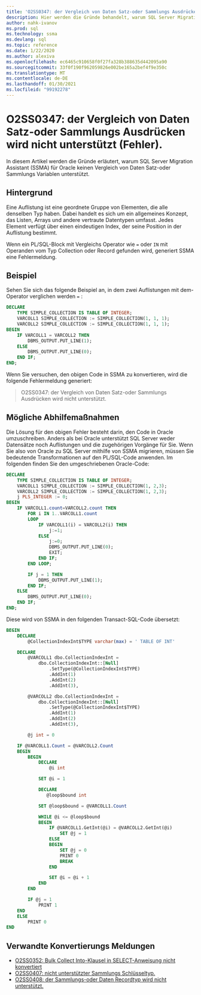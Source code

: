 ```yaml
---
title: 'O2SS0347: der Vergleich von Daten Satz-oder Sammlungs Ausdrücken wird nicht unterstützt (Fehler).'
description: Hier werden die Gründe behandelt, warum SQL Server Migration Assistant (SSMA) für Oracle keinen Vergleich von Daten Satz-oder Sammlungs Variablen unterstützt.
author: nahk-ivanov
ms.prod: sql
ms.technology: ssma
ms.devlang: sql
ms.topic: reference
ms.date: 1/22/2020
ms.author: alexiva
ms.openlocfilehash: ec6465c910658f0f27fa328b388635d442095a90
ms.sourcegitcommit: 33f0f190f962059826e002be165a2bef4f9e350c
ms.translationtype: MT
ms.contentlocale: de-DE
ms.lasthandoff: 01/30/2021
ms.locfileid: "99192278"
---
```

# <a name="o2ss0347-comparison-of-record-or-collection-expressions-is-not-supported-error"></a>O2SS0347: der Vergleich von Daten Satz-oder Sammlungs Ausdrücken wird nicht unterstützt (Fehler).

In diesem Artikel werden die Gründe erläutert, warum SQL Server Migration Assistant (SSMA) für Oracle keinen Vergleich von Daten Satz-oder Sammlungs Variablen unterstützt.

## <a name="background"></a>Hintergrund

Eine Auflistung ist eine geordnete Gruppe von Elementen, die alle denselben Typ haben. Dabei handelt es sich um ein allgemeines Konzept, das Listen, Arrays und andere vertraute Datentypen umfasst. Jedes Element verfügt über einen eindeutigen Index, der seine Position in der Auflistung bestimmt.

Wenn ein PL/SQL-Block mit Vergleichs Operator wie `=` oder `IN` mit Operanden vom Typ Collection oder Record gefunden wird, generiert SSMA eine Fehlermeldung.

## <a name="example"></a>Beispiel

Sehen Sie sich das folgende Beispiel an, in dem zwei Auflistungen mit dem-Operator verglichen werden `=` :

```sql
DECLARE
    TYPE SIMPLE_COLLECTION IS TABLE OF INTEGER;
    VARCOLL1 SIMPLE_COLLECTION := SIMPLE_COLLECTION(1, 1, 1);
    VARCOLL2 SIMPLE_COLLECTION := SIMPLE_COLLECTION(1, 1, 1);
BEGIN
    IF VARCOLL1 = VARCOLL2 THEN
        DBMS_OUTPUT.PUT_LINE(1);
    ELSE
        DBMS_OUTPUT.PUT_LINE(0);
    END IF;
END;
```

Wenn Sie versuchen, den obigen Code in SSMA zu konvertieren, wird die folgende Fehlermeldung generiert:

> O2SS0347: der Vergleich von Daten Satz-oder Sammlungs Ausdrücken wird nicht unterstützt.

## <a name="possible-remedies"></a>Mögliche Abhilfemaßnahmen

Die Lösung für den obigen Fehler besteht darin, den Code in Oracle umzuschreiben. Anders als bei Oracle unterstützt SQL Server weder Datensätze noch Auflistungen und die zugehörigen Vorgänge für Sie. Wenn Sie also von Oracle zu SQL Server mithilfe von SSMA migrieren, müssen Sie bedeutende Transformationen auf den PL/SQL-Code anwenden. Im folgenden finden Sie den umgeschriebenen Oracle-Code:

```sql
DECLARE
    TYPE SIMPLE_COLLECTION IS TABLE OF INTEGER;
    VARCOLL1 SIMPLE_COLLECTION := SIMPLE_COLLECTION(1, 2,3);
    VARCOLL2 SIMPLE_COLLECTION := SIMPLE_COLLECTION(1, 2,3);
    j PLS_INTEGER := 0;
BEGIN
    IF VARCOLL1.count=VARCOLL2.count THEN
        FOR i IN 1..VARCOLL1.count
        LOOP
            IF VARCOLL1(i) = VARCOLL2(i) THEN
                j:=1;
            ELSE
                j:=0;
                DBMS_OUTPUT.PUT_LINE(0);
                EXIT;
            END IF;
        END LOOP;

        IF j = 1 THEN
            DBMS_OUTPUT.PUT_LINE(1);
        END IF;
    ELSE
        DBMS_OUTPUT.PUT_LINE(0);
    END IF;
END;
```

Diese wird von SSMA in den folgenden Transact-SQL-Code übersetzt:

```sql
BEGIN
    DECLARE
        @CollectionIndexInt$TYPE varchar(max) = ' TABLE OF INT'

    DECLARE
        @VARCOLL1 dbo.CollectionIndexInt =
            dbo.CollectionIndexInt::[Null]
                .SetType(@CollectionIndexInt$TYPE)
                .AddInt(1)
                .AddInt(2)
                .AddInt(3),

        @VARCOLL2 dbo.CollectionIndexInt =
            dbo.CollectionIndexInt::[Null]
                .SetType(@CollectionIndexInt$TYPE)
                .AddInt(1)
                .AddInt(2)
                .AddInt(3),

        @j int = 0

    IF @VARCOLL1.Count = @VARCOLL2.Count
    BEGIN
        BEGIN
            DECLARE
                @i int

            SET @i = 1

            DECLARE
               @loop$bound int

            SET @loop$bound = @VARCOLL1.Count

            WHILE @i <= @loop$bound
            BEGIN
                IF @VARCOLL1.GetInt(@i) = @VARCOLL2.GetInt(@i)
                    SET @j = 1
                ELSE
                BEGIN
                    SET @j = 0
                    PRINT 0
                    BREAK
                END

                SET @i = @i + 1
            END
        END

        IF @j = 1
            PRINT 1
    END
    ELSE
        PRINT 0
END
```

## <a name="related-conversion-messages"></a>Verwandte Konvertierungs Meldungen

* [O2SS0352: Bulk Collect Into-Klausel in SELECT-Anweisung nicht konvertiert](o2ss0352.md)
* [O2SS0407: nicht unterstützter Sammlungs Schlüsseltyp.](o2ss0407.md)
* [O2SS0408: der Sammlungs-oder Daten Recordtyp wird nicht unterstützt.](o2ss0408.md)
